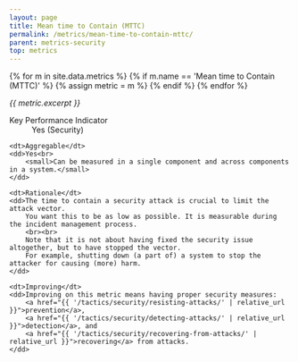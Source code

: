 ```yaml
---
layout: page
title: Mean time to Contain (MTTC)
permalink: /metrics/mean-time-to-contain-mttc/
parent: metrics-security
top: metrics
---
```


{% for m in site.data.metrics %}
    {% if m.name == 'Mean time to Contain (MTTC)' %}
        {% assign metric = m %}
    {% endif %}
{% endfor %}

_{{ metric.excerpt }}_

<dl>
    <dt>Key Performance Indicator</dt>
    <dd>Yes (Security)</dd>
    
    <dt>Aggregable</dt>
    <dd>Yes<br>
        <small>Can be measured in a single component and across components in a system.</small>
    </dd>
    
    <dt>Rationale</dt>
    <dd>The time to contain a security attack is crucial to limit the attack vector.
        You want this to be as low as possible. It is measurable during the incident management process.
        <br><br>
        Note that it is not about having fixed the security issue altogether, but to have stopped the vector.
        For example, shutting down (a part of) a system to stop the attacker for causing (more) harm.
    </dd>
    
    <dt>Improving</dt>
    <dd>Improving on this metric means having proper security measures:
        <a href="{{ '/tactics/security/resisting-attacks/' | relative_url }}">prevention</a>,
        <a href="{{ '/tactics/security/detecting-attacks/' | relative_url }}">detection</a>, and
        <a href="{{ '/tactics/security/recovering-from-attacks/' | relative_url }}">recovering</a> from attacks.
    </dd>
</dl>
